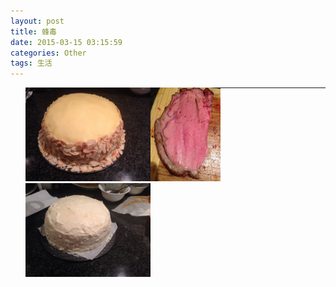 ```yaml
---
layout: post
title: 蜂毒
date: 2015-03-15 03:15:59
categories: Other
tags: 生活
---
```


<span>
<style>li{float:left;list-style:none;margin:0}</style>
<ul>
<li><img src="/pic/fengdu/image.jpeg" widht="200" height="150" /></li>
<li><img src="/pic/fengdu/1419994471000.jpg" widht="200" height="150" /></li>
<li><img src="/pic/fengdu/1419793469000.jpg" widht="200" height="150" /></li>
</ul>
</span>
  


---
